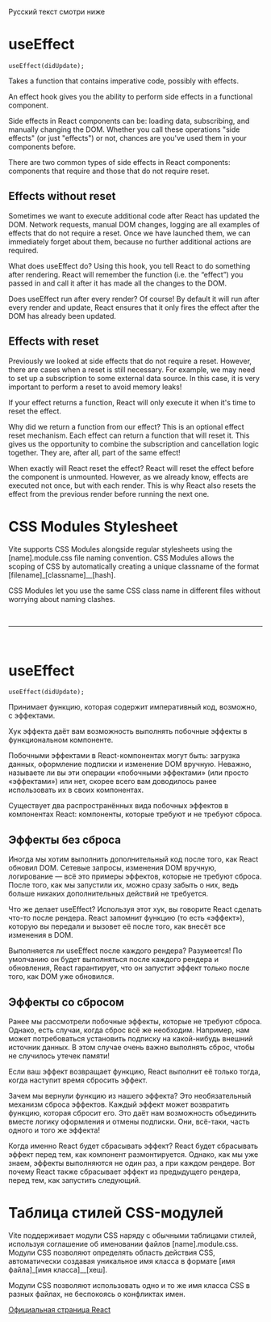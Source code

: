 Русский текст смотри ниже

# useEffect

```
useEffect(didUpdate);
```
Takes a function that contains imperative code, possibly with effects.

An effect hook gives you the ability to perform side effects in a functional component.

Side effects in React components can be: loading data, subscribing, and manually changing the DOM. Whether you call these operations "side effects" (or just "effects") or not, chances are you've used them in your components before.

There are two common types of side effects in React components: components that require and those that do not require reset.

## Effects without reset

Sometimes we want to execute additional code after React has updated the DOM. Network requests, manual DOM changes, logging are all examples of effects that do not require a reset. Once we have launched them, we can immediately forget about them, because no further additional actions are required.

What does useEffect do? Using this hook, you tell React to do something after rendering. React will remember the function (i.e. the “effect”) you passed in and call it after it has made all the changes to the DOM.

Does useEffect run after every render? Of course! By default it will run after every render and update, React ensures that it only fires the effect after the DOM has already been updated.

## Effects with reset

Previously we looked at side effects that do not require a reset. However, there are cases when a reset is still necessary. For example, we may need to set up a subscription to some external data source. In this case, it is very important to perform a reset to avoid memory leaks!

If your effect returns a function, React will only execute it when it's time to reset the effect.

Why did we return a function from our effect? This is an optional effect reset mechanism. Each effect can return a function that will reset it. This gives us the opportunity to combine the subscription and cancellation logic together. They are, after all, part of the same effect!

When exactly will React reset the effect? React will reset the effect before the component is unmounted. However, as we already know, effects are executed not once, but with each render. This is why React also resets the effect from the previous render before running the next one.

# CSS Modules Stylesheet

Vite supports CSS Modules alongside regular stylesheets using the [name].module.css file naming convention. CSS Modules allows the scoping of CSS by automatically creating a unique classname of the format [filename]\_[classname]\_\_[hash].

CSS Modules let you use the same CSS class name in different files without worrying about naming clashes. 

<br/><hr/><br/>

# useEffect

```
useEffect(didUpdate);
```
Принимает функцию, которая содержит императивный код, возможно, с эффектами.

Хук эффекта даёт вам возможность выполнять побочные эффекты в функциональном компоненте.

Побочными эффектами в React-компонентах могут быть: загрузка данных, оформление подписки и изменение DOM вручную. Неважно, называете ли вы эти операции «побочными эффектами» (или просто «эффектами») или нет, скорее всего вам доводилось ранее использовать их в своих компонентах.

Существует два распространённых вида побочных эффектов в компонентах React: компоненты, которые требуют и не требуют сброса.

## Эффекты без сброса

Иногда мы хотим выполнить дополнительный код после того, как React обновил DOM. Сетевые запросы, изменения DOM вручную, логирование — всё это примеры эффектов, которые не требуют сброса. После того, как мы запустили их, можно сразу забыть о них, ведь больше никаких дополнительных действий не требуется. 

Что же делает useEffect? Используя этот хук, вы говорите React сделать что-то после рендера. React запомнит функцию (то есть «эффект»), которую вы передали и вызовет её после того, как внесёт все изменения в DOM. 

Выполняется ли useEffect после каждого рендера? Разумеется! По умолчанию он будет выполняться после каждого рендера и обновления, React гарантирует, что он запустит эффект только после того, как DOM уже обновился.

## Эффекты со сбросом

Ранее мы рассмотрели побочные эффекты, которые не требуют сброса. Однако, есть случаи, когда сброс всё же необходим. Например, нам может потребоваться установить подписку на какой-нибудь внешний источник данных. В этом случае очень важно выполнять сброс, чтобы не случилось утечек памяти! 

Если ваш эффект возвращает функцию, React выполнит её только тогда, когда наступит время сбросить эффект.

Зачем мы вернули функцию из нашего эффекта? Это необязательный механизм сброса эффектов. Каждый эффект может возвратить функцию, которая сбросит его. Это даёт нам возможность объединить вместе логику оформления и отмены подписки. Они, всё-таки, часть одного и того же эффекта!

Когда именно React будет сбрасывать эффект? React будет сбрасывать эффект перед тем, как компонент размонтируется. Однако, как мы уже знаем, эффекты выполняются не один раз, а при каждом рендере. Вот почему React также сбрасывает эффект из предыдущего рендера, перед тем, как запустить следующий.

# Таблица стилей CSS-модулей

Vite поддерживает модули CSS наряду с обычными таблицами стилей, используя соглашение об именовании файлов [name].module.css. Модули CSS позволяют определять область действия CSS, автоматически создавая уникальное имя класса в формате [имя файла]\_[имя класса]\_\_[хеш].

Модули CSS позволяют использовать одно и то же имя класса CSS в разных файлах, не беспокоясь о конфликтах имен.

<a href="https://react.dev/" target="_blank">Официальная страница React</a>